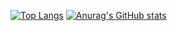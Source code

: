 [![Top Langs](https://github-readme-stats.vercel.app/api/top-langs/?username=Zerpnord&theme=algolia&border_radius=15px)](https://github.com/Zerpnord)
[![Anurag's GitHub stats](https://github-readme-stats.vercel.app/api?username=Zerpnord&theme=algolia&show_icons=true&border_radius=15px)](https://github.com/anuraghazra/github-readme-stats)

<!--
**Zerpnord/Zerpnord** is a ✨ _special_ ✨ repository because its `README.md` (this file) appears on your GitHub profile.

Here are some ideas to get you started:

- 🔭 I’m currently working on ...
- 🌱 I’m currently learning ...
- 👯 I’m looking to collaborate on ...
- 🤔 I’m looking for help with ...
- 💬 Ask me about ...
- 📫 How to reach me: ...
- 😄 Pronouns: ...
- ⚡ Fun fact: ...
-->

